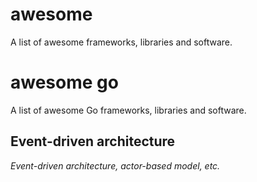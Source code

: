 # awesome

A list of awesome frameworks, libraries and software.

# awesome go

A list of awesome Go frameworks, libraries and software.

## Event-driven architecture
*Event-driven architecture, actor-based model, etc.*
